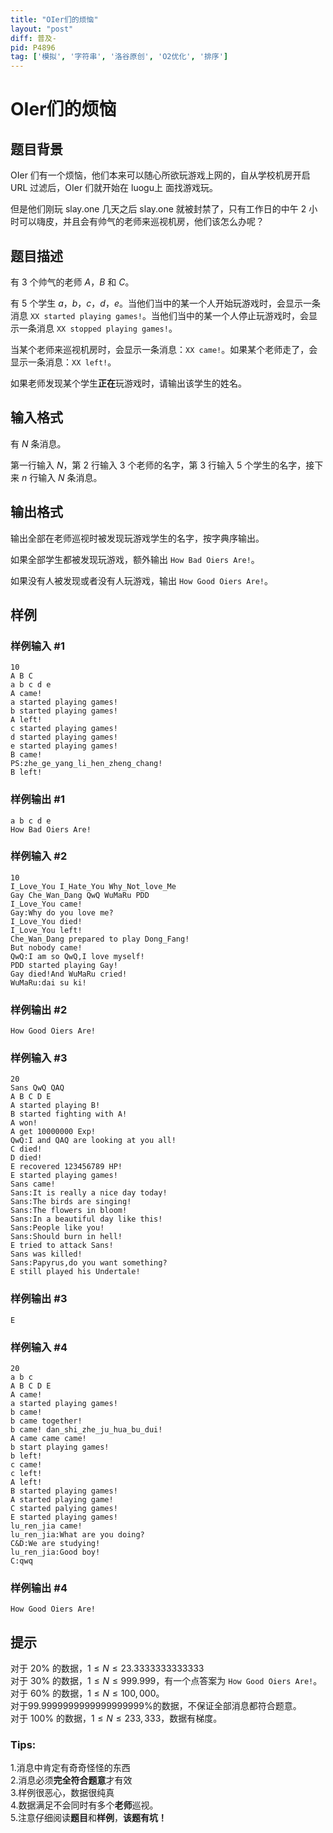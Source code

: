 ```yaml
---
title: "OIer们的烦恼"
layout: "post"
diff: 普及-
pid: P4896
tag: ['模拟', '字符串', '洛谷原创', 'O2优化', '排序']
---
```

# OIer们的烦恼
## 题目背景

OIer 们有一个烦恼，他们本来可以随心所欲玩游戏上网的，自从学校机房开启 URL 过滤后，OIer 们就开始在 luogu上 面找游戏玩。

但是他们刚玩 slay.one 几天之后 slay.one 就被封禁了，只有工作日的中午 2 小时可以嗨皮，并且会有帅气的老师来巡视机房，他们该怎么办呢？
## 题目描述

有 3 个帅气的老师 $A$，$B$ 和 $C$。

有 5 个学生 $a$，$b$，$c$，$d$，$e$。当他们当中的某一个人开始玩游戏时，会显示一条消息 `XX started playing games!`。当他们当中的某一个人停止玩游戏时，会显示一条消息 `XX stopped playing games!`。

当某个老师来巡视机房时，会显示一条消息：`XX came!`。如果某个老师走了，会显示一条消息：`XX left!`。

如果老师发现某个学生**正在**玩游戏时，请输出该学生的姓名。
## 输入格式

有 $N$ 条消息。

第一行输入 $N$，第 $2$ 行输入 $3$ 个老师的名字，第 $3$ 行输入 $5$ 个学生的名字，接下来 $n$ 行输入 $N$ 条消息。
## 输出格式

输出全部在老师巡视时被发现玩游戏学生的名字，按字典序输出。

如果全部学生都被发现玩游戏，额外输出 `How Bad Oiers Are!`。

如果没有人被发现或者没有人玩游戏，输出 `How Good Oiers Are!`。
## 样例

### 样例输入 #1
```
10
A B C
a b c d e
A came!
a started playing games!
b started playing games!
A left!
c started playing games!
d started playing games!
e started playing games!
B came!
PS:zhe_ge_yang_li_hen_zheng_chang!
B left!
```
### 样例输出 #1
```
a b c d e
How Bad Oiers Are!
```
### 样例输入 #2
```
10
I_Love_You I_Hate_You Why_Not_love_Me
Gay Che_Wan_Dang QwQ WuMaRu PDD
I_Love_You came!
Gay:Why do you love me?
I_Love_You died!
I_Love_You left!
Che_Wan_Dang prepared to play Dong_Fang!
But nobody came!
QwQ:I am so QwQ,I love myself!
PDD started playing Gay!
Gay died!And WuMaRu cried!
WuMaRu:dai su ki!
```
### 样例输出 #2
```
How Good Oiers Are!
```
### 样例输入 #3
```
20
Sans QwQ QAQ
A B C D E
A started playing B!
B started fighting with A!
A won!
A get 10000000 Exp!
QwQ:I and QAQ are looking at you all!
C died!
D died!
E recovered 123456789 HP!
E started playing games!
Sans came!
Sans:It is really a nice day today!
Sans:The birds are singing!
Sans:The flowers in bloom!
Sans:In a beautiful day like this!
Sans:People like you!
Sans:Should burn in hell!
E tried to attack Sans!
Sans was killed!
Sans:Papyrus,do you want something?
E still played his Undertale!
```
### 样例输出 #3
```
E
```
### 样例输入 #4
```
20
a b c
A B C D E
A came!
a started playing games!
b came!
b came together!
b came! dan_shi_zhe_ju_hua_bu_dui!
A came came came!
b start playing games!
b left!
c came!
c left!
A left!
B started playing games!
A started playing game!
C started palying games!
E started playing games!
lu_ren_jia came!
lu_ren_jia:What are you doing?
C&D:We are studying!
lu_ren_jia:Good boy!
C:qwq
```
### 样例输出 #4
```
How Good Oiers Are!
```
## 提示

对于 $20\%$ 的数据，$1\leq N\leq 23.3333333333333$          
对于 $30\%$ 的数据，$1\leq N\leq 999.999$，有一个点答案为 `How Good Oiers Are!`。         
对于 $60\%$ 的数据，$1\leq N\leq 100,000$。    
对于$99.9999999999999999999\%$的数据，不保证全部消息都符合题意。           
对于 $100\%$ 的数据，$1\leq N\leq 233,333$，数据有梯度。
 
### Tips:
1.消息中肯定有奇奇怪怪的东西  
2.消息必须**完全符合题意**才有效  
3.样例很恶心，数据很纯真   
4.数据满足不会同时有多个**老师**巡视。     
5.注意仔细阅读**题目**和**样例**，**该题有坑！**      
